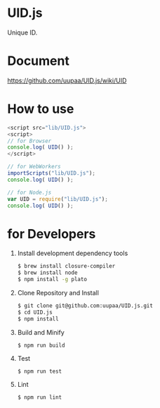 UID.js
=========

Unique ID.

# Document

https://github.com/uupaa/UID.js/wiki/UID

# How to use

```js
<script src="lib/UID.js">
<script>
// for Browser
console.log( UID() );
</script>
```

```js
// for WebWorkers
importScripts("lib/UID.js");
console.log( UID() );
```

```js
// for Node.js
var UID = require("lib/UID.js");
console.log( UID() );
```

# for Developers

1. Install development dependency tools

    ```sh
    $ brew install closure-compiler
    $ brew install node
    $ npm install -g plato
    ```

2. Clone Repository and Install

    ```sh
    $ git clone git@github.com:uupaa/UID.js.git
    $ cd UID.js
    $ npm install
    ```

3. Build and Minify

    `$ npm run build`

4. Test

    `$ npm run test`

5. Lint

    `$ npm run lint`


